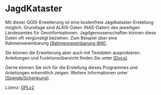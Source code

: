 # JagdKataster

Mit dieser QGIS-Erweiterung ist eine kostenfreie Jagdkataster-Erstellung möglich.
Grundlage sind ALKIS-Daten (NAS-Daten) des jeweiligen Landesamtes für Geoinformationen. Jagdgenossenschaften können diese Daten oft vergünstigt beziehen. Zum Beispiel über eine Rahmenvereinbarung  [\[Rahmenvereinbarung-BW\]](https://www.lgl-bw.de/export/sites/lgl/unsere-themen/Produkte/Galerien/Dokumente/Rahmenvereinbarung_Jagdgenossenschaften_und_Eigenjagdbesitzer_2008.pdf).

Sie können die Erweiterung aber auch mit Testdaten ausprobieren. Anleitungen und Funktionsübersicht finden Sie unter [\[Docs\]](https://github.com/skorpsim/JagdKataster/tree/master/docs).

Gerne können Sie sich für die Erstellung dieses Programmes und Anleitungen erkenntlich zeigen. Weitere Informationen unter [\[Spende/Schenkung\]](https://github.com/skorpsim/JagdKataster/tree/master/docs/07_Spenden.pdf).


Lizenz: [GPLv2](http://www.gnu.org/licenses/old-licenses/gpl-2.0.en.html)

